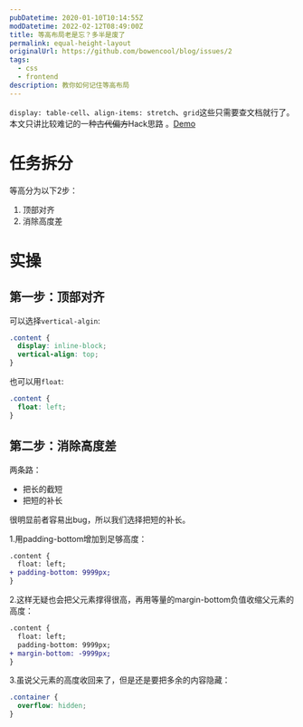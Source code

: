 ```yaml
---
pubDatetime: 2020-01-10T10:14:55Z
modDatetime: 2022-02-12T08:49:00Z
title: 等高布局老是忘？多半是废了
permalink: equal-height-layout
originalUrl: https://github.com/bowencool/blog/issues/2
tags:
  - css
  - frontend
description: 教你如何记住等高布局
---
```


`display: table-cell`、`align-items: stretch`、`grid`这些只需要查文档就行了。本文只讲比较难记的一种~~古代偏方~~Hack思路 。[Demo](https://jsfiddle.net/bowencool/kohd5pjt/)

# 任务拆分

等高分为以下2步：

1. 顶部对齐
2. 消除高度差

# 实操

## 第一步：顶部对齐

可以选择`vertical-algin`:

```css
.content {
  display: inline-block;
  vertical-align: top;
}
```

也可以用`float`:

```css
.content {
  float: left;
}
```

## 第二步：消除高度差

两条路：

- 把长的截短
- 把短的补长

很明显前者容易出bug，所以我们选择把短的补长。

1.用padding-bottom增加到足够高度：

```diff
.content {
  float: left;
+ padding-bottom: 9999px;
}
```

2.这样无疑也会把父元素撑得很高，再用等量的margin-bottom负值收缩父元素的高度：

```diff
.content {
  float: left;
  padding-bottom: 9999px;
+ margin-bottom: -9999px;
}
```

3.虽说父元素的高度收回来了，但是还是要把多余的内容隐藏：

```css
.container {
  overflow: hidden;
}
```
